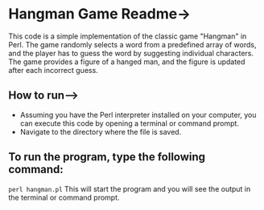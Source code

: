 # Hangman Game Readme->

This code is a simple implementation of the classic game "Hangman" in Perl. The game randomly selects a word from a
predefined array of words, and the player has to guess the word by suggesting individual characters. 
The game provides a figure of a hanged man, and the figure is updated after each incorrect guess.

## How to run-->
* Assuming you have the Perl interpreter installed on your computer, you can execute this code by opening a terminal or command prompt.
* Navigate to the directory where the file is saved.

## To run the program, type the following command:
`perl hangman.pl`
This will start the program and you will see the output in the terminal or command prompt.

